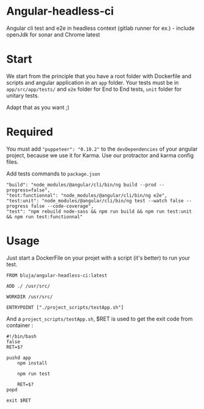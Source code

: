 # Angular-headless-ci
Angular cli test and e2e in headless context (gitlab runner for ex.) - include openJdk for sonar and Chrome latest

# Start
We start from the principle that you have a root folder with Dockerfile and scripts and angular application in an `app` folder.
Your tests must be in `app/src/app/tests/` and `e2e` folder for End to End tests, `unit` folder for unitary tests.

Adapt that as you want ;)

# Required
You must add `"puppeteer": "0.10.2"` to the `devDependencies` of your angular project, because we use it for Karma.
Use our protractor and karma config files.

Add tests commands to `package.json`
```
"build": "node_modules/@angular/cli/bin/ng build --prod --progress=false",
"test:functionnal": "node_modules/@angular/cli/bin/ng e2e",
"test:unit": "node_modules/@angular/cli/bin/ng test --watch false --progress false --code-coverage",
"test": "npm rebuild node-sass && npm run build && npm run test:unit && npm run test:functionnal"
```

# Usage
Just start a DockerFile on your projet with a script (it's better) to run your test.

```
FROM bluja/angular-headless-ci:latest

ADD ./ /usr/src/

WORKDIR /usr/src/

ENTRYPOINT ["./project_scripts/testApp.sh"]

```

And a `project_scripts/testApp.sh`, $RET is used to get the exit code from container :

```
#!/bin/bash
false
RET=$?

pushd app
    npm install

    npm run test

    RET=$?
popd

exit $RET

```
